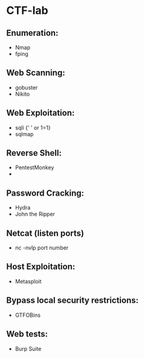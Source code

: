 # CTF-lab

## Enumeration:
- Nmap 
- fping

## Web Scanning:
- gobuster
- Nikito

## Web Exploitation:
- sqli {' ' or 1=1}
- sqlmap

## Reverse Shell:
- PentestMonkey
- 
## Password Cracking:
- Hydra
- John the Ripper

## Netcat (listen ports)
- nc -nvlp port number

## Host Exploitation:
- Metasploit 

## Bypass local security restrictions:
- GTFOBins 

## Web tests:
- Burp Suite
